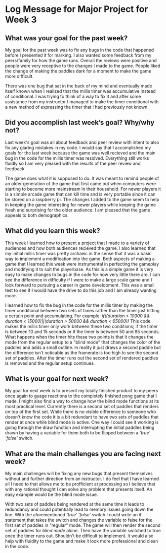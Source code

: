 # Log Message for Major Project for Week 3
## What was your goal for the past week?
My goal for the past week was to fix any bugs in the code that happened before I presented it for marking. I also wanted some feedback from my peers/family for how the game runs. Overall the reviews were positive and people were very receptive to the changes I made to the game. People liked the change of making the paddles dark for a moment to make the game more difficult. 

There was one bug that sat in the back of my mind and eventually made itself known when I realized that the millis timer was accumulative instead of conditional. I was trying to think of a way to fix it and after some assistance from my instructor I managed to make the timer conditional with a new method of expressing the timer that I had previously not known. 

## Did you accomplish last week’s goal? Why/why not?
Last week's goal was all about feedback and peer review with intent to also fix any glaring mistakes in my code. I would say that I accomplished my goals for the last week because the game was well recieved and the main bug in the code for the millis timer was resolved. Everything still works fluidly so I am very pleased with the results of the peer review and feedback.

The game does what it is supposed to do. It was meant to remind people of an older generation of the game that first came out when computers were starting to become more mainstream in their household. For newer players it is a simple arcade game that can kill time and is very portable since it can be stored on a raspberry pi. The changes I added to the game seem to help in keeping the game interesting for newer players while keeping the game fresh and surprising for the older audience.  I am pleased that the game appeals to both demographics.

## What did you learn this week?
This week I learned how to present a project that I made to a variety of audiences and how both audiences recieved the game. I also learned that my initial millis timer was pretty archaeic in the sense that it was a basic way to implement a modification into the game. Both aspects of making a game that I learned this week were instrumental in perfecting the gameplay and modifying it to suit the playerbase. As this is a simple game it is very easy to make changes to bugs in the code for how very little there are. I can see the difference in difficulty if I were to make a large scale game and I look forward to pursuing a career in game development. This was a small test to see if I would have the drive to do this job and I am already wanting more. 

I learned how to fix the bug in the code for the millis timer by making the timer conditional between two sets of times rather than the timer just hitting a certain point and accumulating. For example: *if((duration > 10000 && duration < 15000)||(duration > 50000 && duration < 65000))*
This code makes the millis timer only work between these two conditions; if the timer is between 10 and 15 seconds or if the timer is between 50 and 65 seconds. What happens when the timer hits these two points is that it changes the mode from the regular setup to a "blind mode" that changes the color of the paddles and adds a small outline. In reality it just draws a second paddle but the difference isn't noticable as the framerate is too high to see the second set of paddles. After the timer runs out the second set of rendered paddles is removed and the regular setup continues. 

## What is your goal for next week?
My goal for next week is to present my totally finished product to my peers once again to guage reactions to the completely finished pong game that I made. I might also find a way to change how the blind mode functions at its most practical level. Currently there is a second set of paddles that renders on top of the first set. While there is no visible difference to someone who doesn't know the code it is a bit redundant to have two sets of paddles that render at once while blind mode is active. One way I could see it working is going through the draw function and interrupting the initial paddles being drawn by having a variable for them both to be flipped between a *'true' 'false'* switch. 

## What are the main challenges you are facing next week?
My main challenges will be fixing any new bugs that present themselves without and further direction from an instructor. I do feel that I have learned all I need to that allows me to be profficient at processing so I believe that with any rational thought I can solve any problem that presents itself. An easy example would be the blind mode issue. 

With two sets of paddles being rendered at the same time it leads to redundancy and could potentially lead to memory issues going down the line. With the aforementioned *'true' 'false'* switch I could write an if statement that takes the switch and changes the variable to false for the first set of paddles in "regular" mode. The game will then render the second set of paddles for *blind mode* alone. Then have the variable switched to true once the timer runs out. Shouldn't be difficult to implement. It would also help with fluidity to the game and make it look more professional and clean in the code. 

